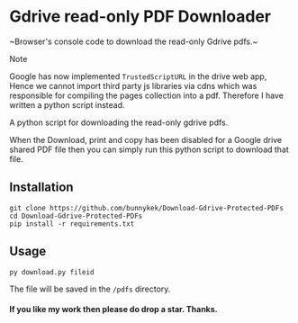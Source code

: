 # Gdrive read-only PDF Downloader
~Browser's console code to download the read-only Gdrive pdfs.~ 
> [!NOTE]
> Google has now implemented `TrustedScriptURL` in the drive web app, Hence we cannot import third party js libraries via cdns which was responsible for compiling the pages collection into a pdf. Therefore I have written a python script instead.

A python script for downloading the read-only gdrive pdfs.

When the Download, print and copy has been disabled for a Google drive shared PDF file then you can simply run this python script to download that file.

## Installation
```
git clone https://github.com/bunnykek/Download-Gdrive-Protected-PDFs
cd Download-Gdrive-Protected-PDFs
pip install -r requirements.txt
```

## Usage
```
py download.py fileid
```
The file will be saved in the `/pdfs` directory.

#### If you like my work then please do drop a star. Thanks.
